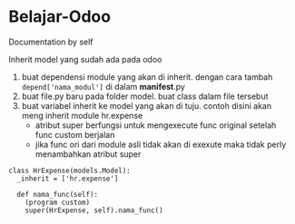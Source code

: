 # Belajar-Odoo
Documentation by self

Inherit model yang sudah ada pada odoo
  1. buat dependensi module yang akan di inherit. dengan cara tambah ``depend['nama_modul']`` di dalam __manifest__.py
  2. buat file.py baru pada folder model. buat class dalam file tersebut
  3. buat variabel inherit ke model yang akan di tuju. contoh disini akan meng inherit module hr.expense 
     * atribut super berfungsi untuk mengexecute func original setelah func custom berjalan
     * jika func ori dari module asli tidak akan di exexute maka tidak perly menambahkan atribut super
     
    class HrExpense(models.Model):
      _inherit = ['hr.expense']
  
      def nama_func(self):
        (program custom)
        super(HrExpense, self).nama_func()
